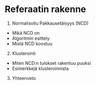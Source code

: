 # Referaatin rakenne
1. Normalisoitu Pakkausetäisyys (NCD)
  - Mikä NCD on
  - Algoritmin esittely
  - Mistä NCD koostuu
2. Klusterointi
  - Miten NCD:n tulokset rakentuu puuksi
  - Esimerkkejä klusteroinnista
3. Yhteenveto
